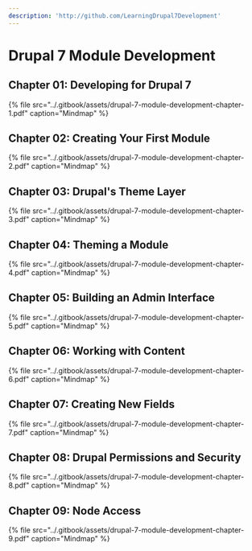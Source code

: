 ```yaml
---
description: 'http://github.com/LearningDrupal7Development'
---
```


# Drupal 7 Module Development

## Chapter 01: Developing for Drupal 7

{% file src="../.gitbook/assets/drupal-7-module-development-chapter-1.pdf" caption="Mindmap" %}

## Chapter 02: Creating Your First Module

{% file src="../.gitbook/assets/drupal-7-module-development-chapter-2.pdf" caption="Mindmap" %}

## Chapter 03: Drupal's Theme Layer

{% file src="../.gitbook/assets/drupal-7-module-development-chapter-3.pdf" caption="Mindmap" %}

## Chapter 04: Theming a Module

{% file src="../.gitbook/assets/drupal-7-module-development-chapter-4.pdf" caption="Mindmap" %}

## Chapter 05: Building an Admin Interface

{% file src="../.gitbook/assets/drupal-7-module-development-chapter-5.pdf" caption="Mindmap" %}

## Chapter 06: Working with Content

{% file src="../.gitbook/assets/drupal-7-module-development-chapter-6.pdf" caption="Mindmap" %}

## Chapter 07: Creating New Fields

{% file src="../.gitbook/assets/drupal-7-module-development-chapter-7.pdf" caption="Mindmap" %}

## Chapter 08: Drupal Permissions and Security

{% file src="../.gitbook/assets/drupal-7-module-development-chapter-8.pdf" caption="Mindmap" %}

## Chapter 09: Node Access

{% file src="../.gitbook/assets/drupal-7-module-development-chapter-9.pdf" caption="Mindmap" %}



